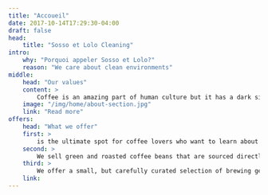 ```yaml
---
title: "Accoueil"
date: 2017-10-14T17:29:30-04:00
draft: false
head:
    title: "Sosso et Lolo Cleaning"
intro:
    why: "Porquoi appeler Sosso et Lolo?"
    reason: "We care about clean environments"
middle:
    head: "Our values"
    content: >
        Coffee is an amazing part of human culture but it has a dark side too – one of colonialism and mindless abuse of natural resources and human lives. We want to turn this around and return the coffee trade to the drink’s exhilarating, empowering and unifying nature.
    image: "/img/home/about-section.jpg"
    link: "Read more"
offers:
    head: "What we offer"
    first: >
        is the ultimate spot for coffee lovers who want to learn about their java’s origin and support the farmers that grew it. We take coffee production, roasting and brewing seriously and we’re glad to pass that knowledge to anyone.
    second: >
        We sell green and roasted coffee beans that are sourced directly from independent farmers and farm cooperatives. We’re proud to offer a variety of coffee beans grown with great care for the environment and local communities. Check our post or contact us directly for current availability.
    third: >
        We offer a small, but carefully curated selection of brewing gear and tools for every taste and experience level. No matter if you roast your own beans or just bought your first french press, you’ll find a gadget to fall in love with in our shop.
    link: 
---
```

